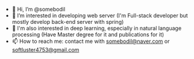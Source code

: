 - 👋 Hi, I’m @somebodil
- 👀 I’m interested in developing web server (I'm Full-stack developer but mostly develop back-end server with spring)
- 🌱 I'm also interested in deep learning, especially in natural language processing (Have Master degree for it and publications for it)
- 📫 How to reach me: contact me with somebodil@naver.com or softluster4753@gmail.com
